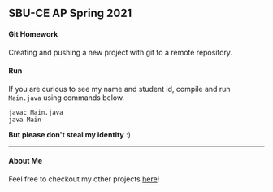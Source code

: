 ## SBU-CE AP Spring 2021
#### Git Homework
Creating and pushing a new project with git to a remote repository.

#### Run
If you are curious to see my name and student id, compile and run `Main.java` using commands below.
```
javac Main.java
java Main
```
**But please don't steal my identity** :)

__________
#### About Me
Feel free to checkout my other projects [here](https://github.com/MeysamBavi?tab=repositories)!
